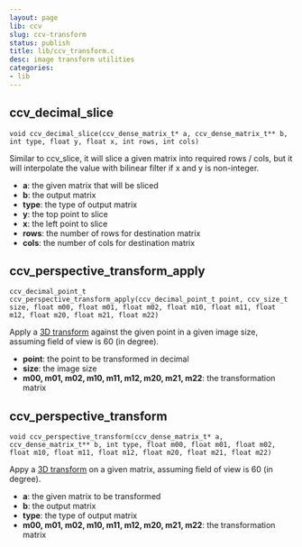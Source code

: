 ```yaml
---
layout: page
lib: ccv
slug: ccv-transform
status: publish
title: lib/ccv_transform.c
desc: image transform utilities
categories:
- lib
---
```


ccv_decimal_slice
-----------------

	void ccv_decimal_slice(ccv_dense_matrix_t* a, ccv_dense_matrix_t** b, int type, float y, float x, int rows, int cols)

Similar to ccv\_slice, it will slice a given matrix into required rows / cols, but it will interpolate the value with bilinear filter if x and y is non-integer.

 * **a**: the given matrix that will be sliced
 * **b**: the output matrix
 * **type**: the type of output matrix
 * **y**: the top point to slice
 * **x**: the left point to slice
 * **rows**: the number of rows for destination matrix
 * **cols**: the number of cols for destination matrix

ccv_perspective_transform_apply
-------------------------------

	ccv_decimal_point_t ccv_perspective_transform_apply(ccv_decimal_point_t point, ccv_size_t size, float m00, float m01, float m02, float m10, float m11, float m12, float m20, float m21, float m22)

Apply a [3D transform](https://en.wikipedia.org/wiki/Perspective_transform#Perspective_projection) against the given point in a given image size, assuming field of view is 60 (in degree).

 * **point**: the point to be transformed in decimal
 * **size**: the image size
 * **m00, m01, m02, m10, m11, m12, m20, m21, m22**: the transformation matrix

ccv_perspective_transform
-------------------------

	void ccv_perspective_transform(ccv_dense_matrix_t* a, ccv_dense_matrix_t** b, int type, float m00, float m01, float m02, float m10, float m11, float m12, float m20, float m21, float m22)

Appy a [3D transform](https://en.wikipedia.org/wiki/Perspective_transform#Perspective_projection) on a given matrix, assuming field of view is 60 (in degree).

 * **a**: the given matrix to be transformed
 * **b**: the output matrix
 * **type**: the type of output matrix
 * **m00, m01, m02, m10, m11, m12, m20, m21, m22**: the transformation matrix